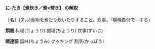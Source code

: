 #### に‐たき【煮炊き／煮×焚き】 の解説
［名］(スル)食物を煮たり炊いたりすること。炊事。「朝晩自分で―する」

**類語**
料理(りょうり)
調理(ちょうり)
炊事(すいじ)

**関連語**
調味(ちょうみ)
クッキング
割烹(かっぽう)